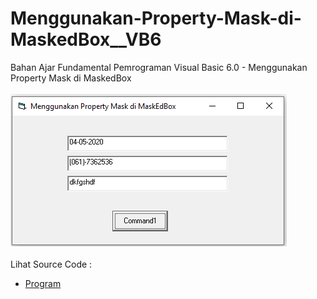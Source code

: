 # Menggunakan-Property-Mask-di-MaskedBox__VB6
Bahan Ajar Fundamental Pemrograman Visual Basic 6.0 - Menggunakan Property Mask di MaskedBox<br><br>
<img src="https://github.com/RizkyKhapidsyah/Menggunakan-Property-Mask-di-MaskedBox__VB6/blob/master/result/001.PNG"><br><br>
Lihat Source Code : <br>
- <a href="https://github.com/RizkyKhapidsyah/Menggunakan-Property-Mask-di-MaskedBox__VB6/blob/master/Form1.frm">Program</a>
